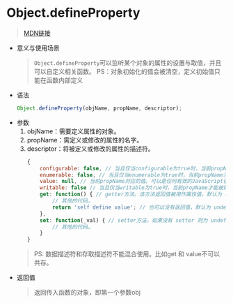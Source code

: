# Object.defineProperty
> [MDN链接](https://developer.mozilla.org/zh-CN/docs/Web/JavaScript/Reference/Global_Objects/Object/defineProperty)

- 意义与使用场景
    > `Object.defineProperty`可以监听某个对象的属性的设置与取值，并且可以自定义相关函数。
    > PS：对象初始化的值会被清空，定义初始值只能在函数内部定义
- 语法
    ```javascript
    Object.defineProperty(objName, propName, descriptor);
    ```
- 参数
    1. objName：需要定义属性的对象。
    1. propName：需定义或修改的属性的名字。
    1. descriptor：将被定义或修改的属性的描述符。
        ```javascript
        {
            configurable: false, // 当且仅当configurable为true时，当前propName才能够被改变，也能够被删除。默认为 false。
            enumerable: false, // 当且仅当enumerable为true时，当前propName才能够出现在对象的枚举属性中。默认为 false。
            value: null, // 当前propName对应的值。可以是任何有效的JavaScript值（数值，对象，函数等）。默认为 undefined。这就是解释了为什么：”对象初始化的值会被清空，定义初始值只能在函数内部定义。“
            writable: false // 当且仅当writable为true时，当前propName才能被赋值运算符改变。默认为 false。
            get: function() { // getter方法。该方法返回值被用作属性值。默认为 undefined。
                // 其他的代码…
                return 'self define value'; // 也可以没有返回值，默认为 undefined
            },
            set: function(_val) { // setter方法。如果没有 setter 则为 undefined。该方法将接受唯一参数，并将该参数的新值分配给该属性。
                // 其他的代码…
            }
        }
        ```
    > PS: 数据描述符和存取描述符不能混合使用。比如get 和 value不可以共存。
- 返回值
    > 返回传入函数的对象，即第一个参数obj


